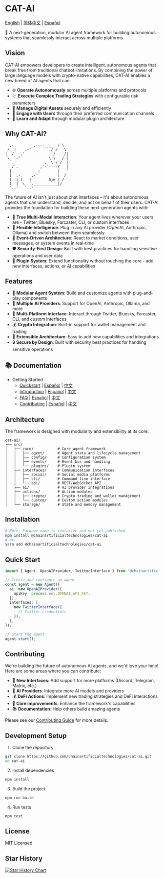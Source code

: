 # CAT-AI

[English](README.md) | [简体中文](README.zh-CN.md) | [Español](README.es.md)

🤖 A next-generation, modular AI agent framework for building autonomous systems that seamlessly interact across multiple platforms.

## Vision

CAT-AI empowers developers to create intelligent, autonomous agents that break free from traditional chatbot limitations. By combining the power of large language models with crypto-native capabilities, CAT-AI enables a new breed of AI agents that can:

- 🌐 **Operate Autonomously** across multiple platforms and protocols
- 💹 **Execute Complex Trading Strategies** with configurable risk parameters
- 🔐 **Manage Digital Assets** securely and efficiently
- 🤝 **Engage with Users** through their preferred communication channels
- 🧩 **Learn and Adapt** through modular plugin architecture

## Why CAT-AI?
```
  ,-.       _,---._ __  / \
 /  |    .-'       `./ /   \
|  /   ,'            `/    /|
 \  `-"             \'\   / |
  `.              ,  \ \ /  |
   /`.          ,'-`----Y   |
  |            ;        |   '
  |  ,-.    ,-'         |  /
  |  | (   |        hjw | /
  )  |  \  `.___________|/
  `--'   `--'
```

The future of AI isn't just about chat interfaces – it's about autonomous agents that can understand, decide, and act on behalf of their users. CAT-AI provides the foundation for building these next-generation agents with:

- 🎯 **True Multi-Modal Interaction**: Your agent lives wherever your users are - Twitter, Bluesky, Farcaster, CLI, or custom interfaces
- 🧠 **Flexible Intelligence**: Plug in any AI provider (OpenAI, Anthropic, Ollama) and switch between them seamlessly
- 🔄 **Event-Driven Architecture**: React to market conditions, user messages, or system events in real-time
- 🛡️ **Security-First Design**: Built with best practices for handling sensitive operations and user data
- 🔌 **Plugin System**: Extend functionality without touching the core - add new interfaces, actions, or AI capabilities

## Features

- 🤖 **Modular Agent System**: Build and customize agents with plug-and-play components
- 🔌 **Multiple AI Providers**: Support for OpenAI, Anthropic, Ollama, and more
- 💬 **Multi-Platform Interface**: Interact through Twitter, Bluesky, Farcaster, CLI, and custom interfaces
- 💰 **Crypto Integration**: Built-in support for wallet management and trading
- 🔧 **Extensible Architecture**: Easy to add new capabilities and integrations
- 🔒 **Secure by Design**: Built with security best practices for handling sensitive operations

## 📚 Documentation

- Getting Started
  - [Quickstart](docs/Quickstart.md) | [Español](docs/es/Quickstart.md) | [中文](docs/zh/Quickstart.md)
  - [Introduction](docs/Introduction.md) | [Español](docs/es/Introduction.md) | [中文](docs/zh/Introduction.md)
  - [FAQ](docs/FAQ.md) | [Español](docs/es/FAQ.md) | [中文](docs/zh/FAQ.md)
  - [Contributing](docs/Contributing.md) | [Español](docs/es/Contributing.md) | [中文](docs/zh/Contributing.md)

## Architecture

The framework is designed with modularity and extensibility at its core:

```
cat-ai/
├── src/
│   ├── core/           # Core agent framework
│   │   ├── agent/      # Agent state and lifecycle management
│   │   ├── config/     # Configuration system
│   │   ├── events/     # Event bus and handling
│   │   └── plugins/    # Plugin system
│   ├── interfaces/     # Communication interfaces
│   │   ├── social/     # Social media platforms
│   │   ├── cli/        # Command line interface
│   │   └── api/        # REST/WebSocket API
│   ├── ai/             # AI provider integrations
│   ├── actions/        # Action modules
│   │   ├── crypto/     # Crypto trading and wallet management
│   │   └── custom/     # Custom action modules
│   └── storage/        # State and memory management
```

## Installation

```bash
# Note: Package name is tentative and not yet published
npm install @chainartificialtechnologies/cat-ai
# or
yarn add @chainartificialtechnologies/cat-ai
```

## Quick Start

```typescript
import { Agent, OpenAIProvider, TwitterInterface } from '@chainartificialtechnologies/cat-ai';

// Create and configure an agent
const agent = new Agent({
  ai: new OpenAIProvider({
    apiKey: process.env.OPENAI_API_KEY,
  }),
  interfaces: [
    new TwitterInterface({
      // Twitter credentials
    }),
  ],
});

// Start the agent
agent.start();
```

## Contributing

We're building the future of autonomous AI agents, and we'd love your help! Here are some areas where you can contribute:

- 🔌 **New Interfaces**: Add support for more platforms (Discord, Telegram, Matrix, etc.)
- 🧠 **AI Providers**: Integrate more AI models and providers
- 💰 **DeFi Actions**: Implement new trading strategies and DeFi interactions
- 🔧 **Core Improvements**: Enhance the framework's capabilities
- 📚 **Documentation**: Help others build amazing agents

Please see our [Contributing Guide](CONTRIBUTING.md) for more details.

## Development Setup

1. Clone the repository

```bash
git clone https://github.com/chainartificialtechnologies/cat-ai.git
cd cat-ai
```

2. Install dependencies

```bash
npm install
```

3. Build the project

```bash
npm run build
```

4. Run tests

```bash
npm test
```

## License

MIT Licensed

## Star History

[![Star History Chart](https://api.star-history.com/svg?repos=chainartificialtechnologies/cat-ai&type=Date)](https://star-history.com/#chainartificialtechnologies/cat-ai&Date)
